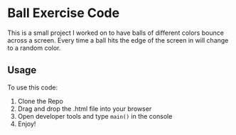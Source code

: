 # Ball Exercise Code
This is a small project I worked on to have balls of different colors bounce across a screen. Every time a ball hits the edge of the screen in will change to a random color.

## Usage
To use this code:
1. Clone the Repo
2. Drag and drop the .html file into your browser
3. Open developer tools and type `main()` in the console
4. Enjoy!
